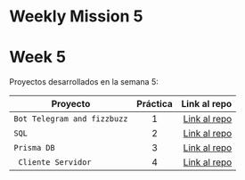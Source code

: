 
# Weekly Mission 5
# Week 5 

Proyectos desarrollados en la semana 5:

| Proyecto | Práctica | Link al repo |
| ------------- |:-------------:| -----:|
|`Bot Telegram and fizzbuzz`|1|[Link al repo](https://github.com/DiegoCantarell/FizzBuzz)|
|`SQL`|2|[Link al repo](https://github.com/DiegoCantarell/fizzbuzz-1)|
|`Prisma DB`|3|[Link al repo](https://github.com/DiegoCantarell/code-challenge)|
|` Cliente Servidor`|4|[Link al repo](https://github.com/DiegoCantarell/trello-js)|

